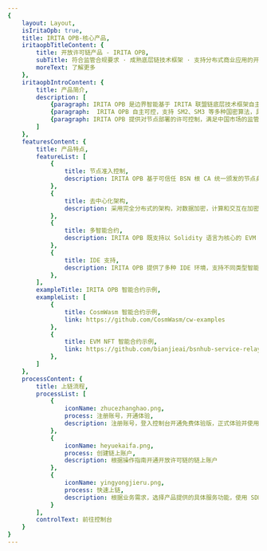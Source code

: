 ```yaml
---
{
    layout: Layout,
    isIritaOpb: true,
    title: IRITA OPB-核心产品,
    iritaopbTitleContent: {
        title: 开放许可链产品 - IRITA OPB,
        subTitle: 符合监管合规要求 · 成熟底层链技术框架 · 支持分布式商业应用的开放许可链产品,
        moreText: 了解更多
    },
    iritaopbIntroContent: {
        title: 产品简介,
        description: [
            {paragraph: IRITA OPB 是边界智能基于 IRITA 联盟链底层技术框架自主研发，支持复杂分布式商业应用系统的开放许可链产品。目前已在 BSN（区块链服务网络） 环境中部署，命名为文昌链，是 BSN 的首批开放联盟链之一。},
            {paragraph:  IRITA OPB 自主可控，支持 SM2、SM3 等多种国密算法，具备复杂分布式商业应用开发的身份管理、节点准入机制等功能；具备公网非信任环境下的跨链、跨中心系统能力；拥有数据隐私加密保护与授权共享能力；提供多样化服务接口，方便集成与二次开发。},
            {paragraph: IRITA OPB 提供对节点部署的许可控制，满足中国市场的监管要求。采用类 BaaS 模式，为开发者提供丰富的链应用开发工具，能更好的满足中小企业以更具成本效益的方式快速开发和部署 DApp 及其他链上应用的需求，以最少成本实现业务与应用对接上链，实现效益最大化。},
        ]
    },
    featuresContent: {
        title: 产品特点,
        featureList: [
            {
                title: 节点准入控制,
                description: IRITA OPB 基于可信任 BSN 根 CA 统一颁发的节点身份证书，结合节点标识白名单列表，在节点间 TLS 通信时进行节点身份认证
            },
            {
                title: 去中心化架构,
                description: 采用完全分布式的架构，对数据加密，计算和交互在加密后数据的多个计算节点之间独立完成，无中心控制节点，具备更强容灾与防攻击能力
            },
            {
                title: 多智能合约,
                description: IRITA OPB 既支持以 Solidity 语言为核心的 EVM 虚拟机，也支持 Cosmwasm 等多种智能合约，便于开发者根据自己的基础进行有针对性的选择
            },
            {
                title: IDE 支持,
                description: IRITA OPB 提供了多种 IDE 环境，支持不同类型智能合约，便于开发者快速地搭建智能合约开发环境，进行合约开发、编译、调试、测试和发布部署
            },
        ],
        exampleTitle: IRITA OPB 智能合约示例,
        exampleList: [
            {
                title: CosmWasm 智能合约示例,
                link: https://github.com/CosmWasm/cw-examples
            },
            {
                title: EVM NFT 智能合约示例,
                link: https://github.com/bianjieai/bsnhub-service-relayer/tree/master/bsn-irita-fisco-relayer/test-consumers/fisco/HelloServiceConsumer
            },
        ]
    },
    processContent: {
        title: 上链流程,
        processList: [
            {
                iconName: zhucezhanghao.png,
                process: 注册账号，开通体验,
                description: 注册账号，登入控制台开通免费体验版，正式体验并使用开放许可链
            },
            {
                iconName: heyuekaifa.png,
                process: 创建链上账户,
                description: 根据操作指南开通开放许可链的链上账户
            },
            {
                iconName: yingyongjieru.png,
                process: 快速上链,
                description: 根据业务需求，选择产品提供的具体服务功能，使用 SDK 或 API 接口进行业务对接于上链
            }
        ],
        controlText: 前往控制台
    }
}
---
```

